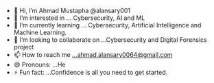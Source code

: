 - 👋 Hi, I’m Ahmad Mustapha @alansary001
- 👀 I’m interested in ... Cybersecurity, AI and ML
- 🌱 I’m currently learning ... Cybersecurity, Artificial Intelligence and Machine Learning.  
- 💞️ I’m looking to collaborate on ...Cybersecurity and Digital Forensics project  
- 📫 How to reach me ...ahmad.alansary0064@gmail.com  
- 😄 Pronouns: ...He  
- ⚡ Fun fact: ...Confidence is all you need to get started.

<!---
alansary001/alansary001 is a ✨ special ✨ repository because its `README.md` (this file) appears on your GitHub profile.
You can click the Preview link to take a look at your changes.
--->
